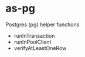 # as-pg

Postgres (pg) helper functions

- runInTransaction
- runInPoolClient
- verifyAtLeastOneRow
